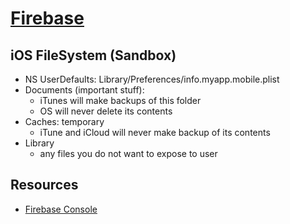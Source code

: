 # [Firebase](https://firebase.google.com/docs)

## iOS FileSystem (Sandbox)

- NS UserDefaults: Library/Preferences/info.myapp.mobile.plist
- Documents (important stuff): 
    - iTunes will make backups of this folder
    - OS will never delete its contents
- Caches: temporary
    - iTune and iCloud will never make backup of its contents
- Library
    - any files you do not want to expose to user


## Resources

- [Firebase Console](https://console.firebase.google.com/?pli=1)

